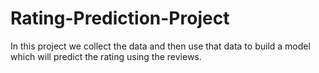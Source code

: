# Rating-Prediction-Project
In this project we collect the data and then use that data to build a model which will predict the rating using the reviews.
